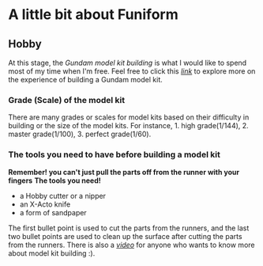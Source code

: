 # A little bit about Funiform

## Hobby
At this stage, the *Gundam model kit building* is what I would like to spend most of my time when I'm free.
Feel free to click this *[link](https://www.youtube.com/watch?v=xfmD1yYqP6k&ab_channel=AdamSavage%E2%80%99sTested)* to explore more on the experience of building a Gundam model kit.

### Grade (Scale) of the model kit
There are many grades or scales for model kits based on their difficulty in building or the size of the model kits. For instance, 1. high grade(1/144), 2. master grade(1/100), 3. perfect grade(1/60).

### The tools you need to have before building a model kit
**Remember! you can't just pull the parts off from the runner with your fingers**
**The tools you need!**
* a Hobby cutter or a nipper
* an X-Acto knife
* a form of sandpaper

The first bullet point is used to cut the parts from the runners, and the last two bullet points are used to clean up the surface after cutting the parts from the runners.
There is also a *[video](https://www.youtube.com/watch?v=Idm7mt98enM&ab_channel=YouSeeGundam)* for anyone who wants to know more about model kit building :).
